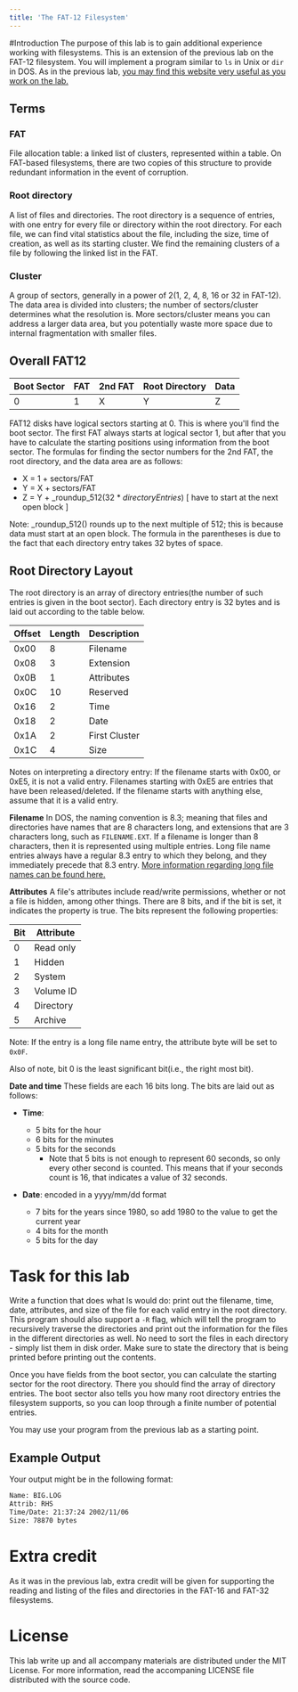 ```yaml
---
title: 'The FAT-12 Filesystem'
---
```


#Introduction
The purpose of this lab is to gain additional experience working with filesystems.  This is an extension of the previous lab on the FAT-12 filesystem.  You will implement a program similar to `ls` in Unix or `dir` in DOS.  As in the previous lab, [you may find this website very useful as you work on the lab.](http://wiki.osdev.org/FAT)

## Terms

### FAT
File allocation table: a linked list of clusters, represented within a table.  On FAT-based filesystems, there are two copies of this structure to provide redundant information in the event of corruption.

### Root directory
A list of files and directories.  The root directory is a sequence of entries, with one entry for every file or directory within the root directory.  For each file, we can find vital statistics about the file, including the size, time of creation, as well as its starting cluster.  We find the remaining clusters of a file by following the linked list in the FAT.

### Cluster
A group of sectors, generally in a power of 2(1, 2, 4, 8, 16 or 32 in FAT-12).  The data area is divided into clusters; the number of sectors/cluster determines what the resolution is.  More sectors/cluster means you can address a larger data area, but you potentially waste more space due to internal fragmentation with smaller files.

## Overall FAT12

| Boot Sector 	| FAT | 2nd FAT | Root Directory | Data |
|:--------------|:----|:--------|:---------------|:-----|
| 0		| 1   | X	| Y		 | Z 	|

FAT12 disks have logical sectors starting at 0.  This is where you'll find the boot sector.  The first FAT always starts at logical sector 1, but after that you have to calculate the starting positions using information from the boot sector.  The formulas for finding the sector numbers for the 2nd FAT, the root directory, and the data area are as follows:

 - X = 1 + sectors/FAT
 - Y = X + sectors/FAT
 - Z = Y + _roundup_512(32 * _directoryEntries_) [ have to start at the next open block ]

Note: _roundup_512() rounds up to the next multiple of 512; this is because data must start at an open block.  The formula in the parentheses is due to the fact that each directory entry takes 32 bytes of space.

## Root Directory Layout
The root directory is an array of directory entries(the number of such entries is given in the boot sector).  Each directory entry is 32 bytes and is laid out according to the table below.

| Offset	| Length	| Description	|
|:--------------|:--------------|:--------------|
| 0x00		| 8		| Filename	|
| 0x08		| 3		| Extension	|
| 0x0B		| 1		| Attributes	|
| 0x0C		| 10		| Reserved	|
| 0x16		| 2		| Time		|
| 0x18		| 2 		| Date		|
| 0x1A		| 2		| First Cluster	|
| 0x1C		| 4		| Size		|

Notes on interpreting a directory entry:
If the filename starts with 0x00, or 0xE5, it is not a valid entry.  Filenames starting with 0xE5 are entries that have been released/deleted.  If the filename starts with anything else, assume that it is a valid entry.

**Filename** In DOS, the naming convention is 8.3; meaning that files and directories have names that are 8 characters long, and extensions that are 3 characters long, such as `FILENAME.EXT`.  If a filename is longer than 8 characters, then it is represented using multiple entries.  Long file name entries always have a regular 8.3 entry to which they belong, and they immediately precede that 8.3 entry.  [More information regarding long file names can be found here.](http://wiki.osdev.org/FAT#Long_File_Names)

**Attributes** A file's attributes include read/write permissions, whether or not a file is hidden, among other things.  There are 8 bits, and if the bit is set, it indicates the property is true.  The bits represent the following properties:

| Bit | Attribute	|
|-----|-----------------|
| 0   | Read only	|
| 1   | Hidden		|
| 2   | System		|
| 3   | Volume ID	|
| 4   | Directory	|
| 5   | Archive		|

Note: If the entry is a long file name entry, the attribute byte will be set to `0x0F`.

Also of note, bit 0 is the least significant bit(i.e., the right most bit).

**Date and time** These fields are each 16 bits long.  The bits are laid out as follows:

 - **Time**:
     - 5 bits for the hour
     - 6 bits for the minutes
     - 5 bits for the seconds
         - Note that 5 bits is not enough to represent 60 seconds, so only every other second is counted.  This means that if your seconds count is 16, that indicates a value of 32 seconds.

 - **Date**: encoded in a yyyy/mm/dd format
     - 7 bits for the years since 1980, so add 1980 to the value to get the current year
     - 4 bits for the month
     - 5 bits for the day

# Task for this lab
Write a function that does what ls would do: print out the filename, time, date, attributes, and size of the file for each valid entry in the root directory.  This program should also support a `-R` flag, which will tell the program to recursively traverse the directories and print out the information for the files in the different directories as well.  No need to sort the files in each directory - simply list them in disk order.  Make sure to state the directory that is being printed before printing out the contents.

Once you have fields from the boot sector, you can calculate the starting sector for the root directory.  There you should find the array of directory entries.  The boot sector also tells you how many root directory entries the filesystem supports, so you can loop through a finite number of potential entries.

You may use your program from the previous lab as a starting point.

## Example Output
Your output might be in the following format:

~~~bash
Name: BIG.LOG
Attrib: RHS
Time/Date: 21:37:24 2002/11/06
Size: 78870 bytes
~~~

# Extra credit
As it was in the previous lab, extra credit will be given for supporting the reading and listing of the files and directories in the FAT-16 and FAT-32 filesystems.

# License
This lab write up and all accompany materials are distributed under the MIT License.  For more information, read the accompaning LICENSE file distributed with the source code.
